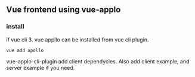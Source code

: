 ## Vue frontend using vue-applo

### install

if vue cli 3. vue appllo can be installed from vue cli plugin.

`vue add apollo` 

vue-applo-cli-plugin add client dependycies. Also add client example, and server example if you need.
